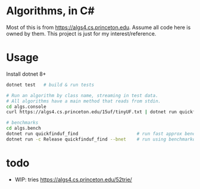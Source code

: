 # Algorithms, in C#

Most of this is from https://algs4.cs.princeton.edu. Assume all code here is
owned by them. This project is just for my interest/reference.

# Usage
Install dotnet 8+

```sh
dotnet test   # build & run tests

# Run an algorithm by class name, streaming in test data.
# All algorithms have a main method that reads from stdin.
cd algs.console
curl https://algs4.cs.princeton.edu/15uf/tinyUF.txt | dotnet run quickfinduf

# benchmarks
cd algs.bench
dotnet run quickfinduf_find                      # run fast approx benchmarks
dotnet run -c Release quickfinduf_find --bnet    # run using benchmarkdotnet
```

# todo
- WIP: tries https://algs4.cs.princeton.edu/52trie/

